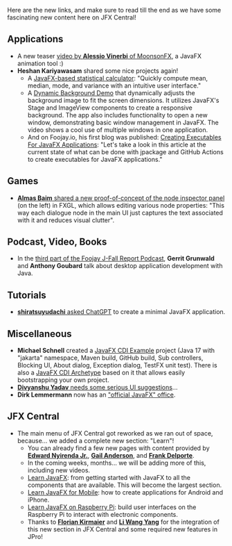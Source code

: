 Here are the new links, and make sure to read till the end as we have some fascinating new content here on JFX Central!

## Applications

* A new teaser [video by **Alessio Vinerbi** of MoonsonFX](https://twitter.com/Alessio_Vinerbi/status/1733534005792805267), a JavaFX animation tool :)
* **Heshan Kariyawasam** shared some nice projects again!
  * A [JavaFX-based statistical calculator](https://www.linkedin.com/feed/update/urn:li:activity:7139904558327099392/): "Quickly compute mean, median, mode, and variance with an intuitive user interface."
  * A [Dynamic Background Demo](https://github.com/heshanthenura/DynamicBackground) that dynamically adjusts the background image to fit the screen dimensions. It utilizes JavaFX's Stage and ImageView components to create a responsive background. The app also includes functionality to open a new window, demonstrating basic window management in JavaFX. The video shows a cool use of multiple windows in one application.
  * And on Foojay.io, his first blog was published: [Creating Executables For JavaFX Applications](https://foojay.io/today/creating-executables-for-javafx-applications/): "Let's take a look in this article at the current state of what can be done with jpackage and GitHub Actions to create executables for JavaFX applications."

## Games

* [**Almas Baim** shared a new proof-of-concept of the node inspector panel](https://twitter.com/AlmasBaim/status/1734865416697114945) (on the left) in FXGL, which allows editing various node properties: "This way each dialogue node in the main UI just captures the text associated with it and reduces visual clutter".

## Podcast, Video, Books

* In the [third part of the Foojay J-Fall Report Podcast](https://foojay.io/today/foojay-podcast-36/), **Gerrit Grunwald** and **Anthony Goubard** talk about desktop application development with Java.

## Tutorials

* [**shiratsuyudachi** asked ChatGPT](https://twitter.com/shiratsuyudachi/status/1734874003100364858) to create a minimal JavaFX application.

## Miscellaneous

* **Michael Schnell** created a [JavaFX CDI Example](https://github.com/fuinorg/javafx-cdi-example) project (Java 17 with "jakarta" namespace, Maven build, GitHub build, Sub controllers, Blocking UI, About dialog, Exception dialog, TestFX unit test). There is also a [JavaFX CDI Archetype](https://github.com/fuinorg/javafx-cdi-archetype) based on it that allows easily bootstrapping your own project.
* [**Divyanshu Yadav** needs some serious UI suggestions](https://twitter.com/DVyadav2307/status/1735285920885277156)...
* **Dirk Lemmermann** now has an ["official JavaFX" office](https://twitter.com/dlemmermann/status/1734941451971182773).

## JFX Central

* The main menu of JFX Central got reworked as we ran out of space, because... we added a complete new section: "Learn"!
  * You can already find a few new pages with content provided by [**Edward Nyirenda Jr.**](https://www.jfx-central.com/people/e.nyirenda), [**Gail Anderson**](https://www.jfx-central.com/people/g.anderson), and [**Frank Delporte**](https://www.jfx-central.com/people/f.delporte).
  * In the coming weeks, months... we will be adding more of this, including new videos.
  * [Learn JavaFX](https://www.jfx-central.com/learn-javafx): from getting started with JavaFX to all the components that are available. This will become the largest section.
  * [Learn JavaFX for Mobile](https://www.jfx-central.com/learn-mobile): how to create applications for Android and iPhone.
  * [Learn JavaFX on Raspberry Pi](https://www.jfx-central.com/learn-raspberrypi): build user interfaces on the Raspberry Pi to interact with electronic components.
  * Thanks to [**Florian Kirmaier**](https://www.jfx-central.com/people/f.kirmaier) and [**Li Wang Yang**](https://twitter.com/LeeWyatt_7788) for the integration of this new section in JFX Central and some required new features in JPro!


